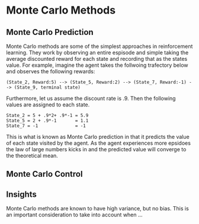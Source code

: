 # Monte Carlo Methods 

## Monte Carlo Prediction

Monte Carlo methods are some of the simplest approaches in reinforcement learning. They work by observing an entire espisode and simple taking the average discounted reward for each state and recording that as the states value. For example, imagine the agent takes the follwoing trafectory below and observes the following rewards:

    (State_2, Reward:5) --> (State_5, Reward:2) --> (State_7, Reward:-1) --> (State_9, terminal state)

Furthermore, let us assume the discount rate is .9. Then the following values are assigned to each state.

    State_2 = 5 + .9*2+ .9*-1 = 5.9
    State_5 = 2 + .9*-1       = 1.1
    State_7 = -1              = -1

This is what is known as Monte Carlo prediction in that it predicts the value of each state visited by the agent. As the agent experiences more epsidoes the law of large numbers kicks in and the predicted value will converge to the theoretical mean. 

## Monte Carlo Control

## Insights

Monte Carlo methods are known to have high variance, but no bias. This is an important consideration to take into account when ...
